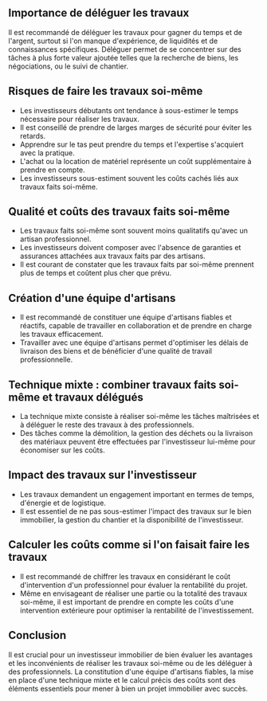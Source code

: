 ## Importance de déléguer les travaux

Il est recommandé de déléguer les travaux pour gagner du temps et de l'argent, surtout si l'on manque d'expérience, de liquidités et de connaissances spécifiques. Déléguer permet de se concentrer sur des tâches à plus forte valeur ajoutée telles que la recherche de biens, les négociations, ou le suivi de chantier.

## Risques de faire les travaux soi-même

- Les investisseurs débutants ont tendance à sous-estimer le temps nécessaire pour réaliser les travaux.
- Il est conseillé de prendre de larges marges de sécurité pour éviter les retards.
- Apprendre sur le tas peut prendre du temps et l'expertise s'acquiert avec la pratique.
- L'achat ou la location de matériel représente un coût supplémentaire à prendre en compte.
- Les investisseurs sous-estiment souvent les coûts cachés liés aux travaux faits soi-même.

## Qualité et coûts des travaux faits soi-même

- Les travaux faits soi-même sont souvent moins qualitatifs qu'avec un artisan professionnel.
- Les investisseurs doivent composer avec l'absence de garanties et assurances attachées aux travaux faits par des artisans.
- Il est courant de constater que les travaux faits par soi-même prennent plus de temps et coûtent plus cher que prévu.

## Création d'une équipe d'artisans

- Il est recommandé de constituer une équipe d'artisans fiables et réactifs, capable de travailler en collaboration et de prendre en charge les travaux efficacement.
- Travailler avec une équipe d'artisans permet d'optimiser les délais de livraison des biens et de bénéficier d'une qualité de travail professionnelle.

## Technique mixte : combiner travaux faits soi-même et travaux délégués

- La technique mixte consiste à réaliser soi-même les tâches maîtrisées et à déléguer le reste des travaux à des professionnels.
- Des tâches comme la démolition, la gestion des déchets ou la livraison des matériaux peuvent être effectuées par l'investisseur lui-même pour économiser sur les coûts.

## Impact des travaux sur l'investisseur

- Les travaux demandent un engagement important en termes de temps, d'énergie et de logistique.
- Il est essentiel de ne pas sous-estimer l'impact des travaux sur le bien immobilier, la gestion du chantier et la disponibilité de l'investisseur.

## Calculer les coûts comme si l'on faisait faire les travaux

- Il est recommandé de chiffrer les travaux en considérant le coût d'intervention d'un professionnel pour évaluer la rentabilité du projet.
- Même en envisageant de réaliser une partie ou la totalité des travaux soi-même, il est important de prendre en compte les coûts d'une intervention extérieure pour optimiser la rentabilité de l'investissement.

## Conclusion

Il est crucial pour un investisseur immobilier de bien évaluer les avantages et les inconvénients de réaliser les travaux soi-même ou de les déléguer à des professionnels. La constitution d'une équipe d'artisans fiables, la mise en place d'une technique mixte et le calcul précis des coûts sont des éléments essentiels pour mener à bien un projet immobilier avec succès.